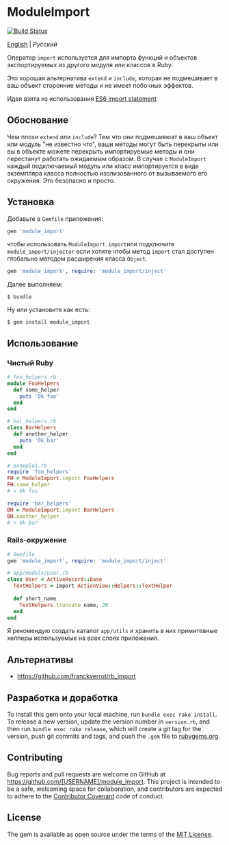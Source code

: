 # ModuleImport

[![Build Status](https://travis-ci.org/dapi/module_import.svg?branch=master)](https://travis-ci.org/dapi/module_import)

[English](README.ru.md) | *Русский*

Оператор `import` используется для импорта функций и объектов экспортируемых из другого модуля или классов в Ruby.

Это хорошая альтернатива `extend` и `include`, которая не подмешивает в ваш объект сторонние методы и не имеет побочных эффектов.

Идея взята из использования [ES6 import statement](https://developer.mozilla.org/en/docs/web/javascript/reference/statements/import)

## Обоснование

Чем плохи `extend` или `include`? Тем что они подмешивюат в ваш объект или модуль "не известно что", ваши методы могут быть перекрыты или вы в объекте можете перекрыть импортируемые методы и они перестанут работать ожидаемым образом. 
В случае с `ModuleImport` каждый подключаемый модуль или класс импортируется в виде экземпляра класса полностью изолизованного от вызываемого его окружения. Это безопасно и просто.

## Установка

Добавьте в `Gemfile` приложения:

```ruby
gem 'module_import'
```

чтобы использовать `ModuleImport.import`или подключите `module_import/injector` если хотите чтобы метод `import` стал доступен глобально методом расширения класса `Object`.

```ruby
gem 'module_import', require: 'module_import/inject'
```

Далее выполняем:

    $ bundle

Ну или установите как есть:

    $ gem install module_import

## Использование

### Чистый Ruby

```ruby
# foo_helpers.rb
module FooHelpers
  def some_helper
    puts 'Ok foo'
  end
end

# bar_helpers.rb
class BarHelpers
  def another_helper
    puts 'Ok bar'
  end
end

# example1.rb
require 'foo_helpers'
FH = ModuleImport.import FooHelpers
FH.some_helper
# > Ok foo

require 'bar_helpers'
BH = ModuleImport.import BarHelpers
BH.another_helper
# > Ok bar
```

### Rails-окружение

```ruby
# Gemfile
gem 'module_import', require: 'module_import/inject'

# app/models/user.rb
class User < ActiveRecord::Base
  TextHelpers = import ActionView::Helpers::TextHelper
  
  def short_name
    TextHelpers.truncate name, 20
  end
end
```

Я рекомендую создать каталог `app/utils` и хранить в них примитевные хелперы используемые на всех слоях приложения.

## Альтернативы

* https://github.com/franckverrot/rb_import

## Разработка и доработка

To install this gem onto your local machine, run `bundle exec rake install`. To release a new version, update the version number in `version.rb`, and then run `bundle exec rake release`, which will create a git tag for the version, push git commits and tags, and push the `.gem` file to [rubygems.org](https://rubygems.org).

## Contributing

Bug reports and pull requests are welcome on GitHub at https://github.com/[USERNAME]/module_import. This project is intended to be a safe, welcoming space for collaboration, and contributors are expected to adhere to the [Contributor Covenant](contributor-covenant.org) code of conduct.

## License

The gem is available as open source under the terms of the [MIT License](http://opensource.org/licenses/MIT).
